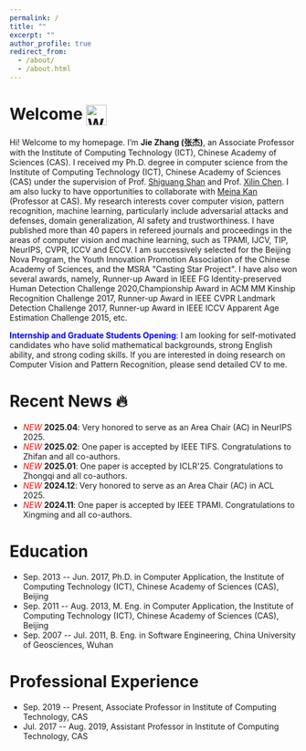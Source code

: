```yaml
---
permalink: /
title: ""
excerpt: ""
author_profile: true
redirect_from: 
  - /about/
  - /about.html
---
```


# Welcome <img align=center src="https://user-images.githubusercontent.com/26017543/213809353-c908d93c-3dff-4694-9d13-e0e5cbdb879c.png" alt="Waving Hand" width="36" height="36" />

Hi! Welcome to my homepage. I’m **Jie Zhang (张杰)**, an Associate Professor with the Institute of Computing Technology (ICT), Chinese Academy of Sciences (CAS). I received my Ph.D. degree in computer science from the Institute of Computing Technology (ICT), Chinese Academy of Sciences (CAS) under the supervision of Prof. [Shiguang Shan](https://vipl.ict.ac.cn/people/~sgshan) and Prof. [Xilin Chen](https://vipl.ict.ac.cn/people/xlchen/).  I am also lucky to have opportunities to collaborate with  [Meina Kan](http://vipl.ict.ac.cn/people/~mnkan) (Professor at CAS). My research interests cover computer vision, pattern recognition, machine learning, particularly include adversarial attacks and defenses,  domain generalization, AI safety and trustworthiness. I have published more than 40 papers in refereed journals and proceedings in the areas of computer vision and machine learning, such as TPAMI, IJCV, TIP, NeurIPS, CVPR, ICCV and ECCV. I am successively selected for the Beijing Nova Program, the Youth Innovation Promotion Association of the Chinese Academy of Sciences, and the MSRA "Casting Star Project". I have also won several awards, namely, Runner-up Award in IEEE FG Identity-preserved Human Detection Challenge 2020,Championship Award in ACM MM Kinship Recognition Challenge 2017, Runner-up Award in IEEE CVPR Landmark Detection Challenge 2017, Runner-up Award in IEEE ICCV Apparent Age Estimation Challenge 2015, etc. 


**<font color="blue">Internship and Graduate Students Opening</font>**: I am looking for self-motivated candidates who have solid mathematical backgrounds, strong English ability, and strong coding skills. If you are interested in doing research on Computer Vision and Pattern Recognition, please send detailed CV to me.

# Recent News 🔥
- <span style="color:red">*NEW*</span> **2025.04**: Very honored to serve as an Area Chair (AC) in NeurIPS 2025.
- <span style="color:red">*NEW*</span> **2025.02**: One paper is accepted by IEEE TIFS. Congratulations to Zhifan and all co-authors.
- <span style="color:red">*NEW*</span> **2025.01**: One paper is accepted by ICLR'25. Congratulations to Zhongqi and all co-authors.
- <span style="color:red">*NEW*</span> **2024.12**: Very honored to serve as an Area Chair (AC) in ACL 2025.
- <span style="color:red">*NEW*</span> **2024.11**: One paper is accepted by IEEE TPAMI. Congratulations to Xingming and all co-authors.


# Education
- Sep. 2013 -- Jun. 2017, Ph.D. in Computer Application, the Institute of Computing Technology (ICT), Chinese Academy of Sciences (CAS), Beijing
- Sep. 2011 -- Aug. 2013, M. Eng. in Computer Application, the Institute of Computing Technology (ICT), Chinese Academy of Sciences (CAS), Beijing
- Sep. 2007 -- Jul. 2011, B. Eng. in Software Engineering, China University of Geosciences, Wuhan

# Professional Experience
- Sep. 2019 -- Present, Associate Professor in Institute of Computing Technology, CAS
- Jul. 2017 -- Aug. 2019, Assistant Professor in Institute of Computing Technology, CAS
